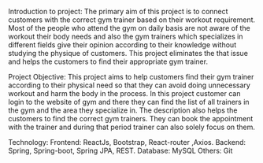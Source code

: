 Introduction to project:
The primary aim of this project is to connect customers with the correct gym trainer based on their workout requirement. Most of the people who attend the gym on daily basis are not aware of the workout their body needs and also the gym trainers which specializes in different fields give their opinion according to their knowledge without studying the physique of customers. This project eliminates the that issue and helps the customers to find their appropriate gym trainer.

Project Objective:
This project aims to help customers find their gym trainer according to their physical need so that they can avoid doing unnecessary workout and harm the body in the process. In this project customer can login to the website of gym and there they can find the list of all trainers in the gym and the area they specialize in. The description also helps the customers to find the correct gym trainers. They can book the appointment with the trainer and during that period trainer can also solely focus on them.

Technology:
Frontend: ReactJs, Bootstrap, React-router ,Axios.
Backend: Spring, Spring-boot, Spring JPA, REST.
Database: MySQL
Others: Git
